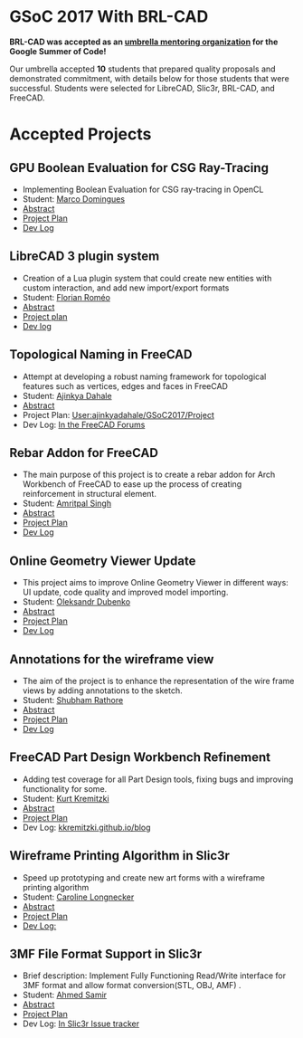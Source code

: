 # GSoC 2017 With BRL-CAD

**BRL-CAD was accepted as an [umbrella mentoring
organization](https://summerofcode.withgoogle.com) for the Google Summer
of Code!**

Our umbrella accepted **10** students that prepared quality proposals
and demonstrated commitment, with details below for those students that
were successful. Students were selected for LibreCAD, Slic3r, BRL-CAD,
and FreeCAD.

# Accepted Projects

## GPU Boolean Evaluation for CSG Ray-Tracing

-   Implementing Boolean Evaluation for CSG ray-tracing in OpenCL
-   Student: [Marco Domingues](User:Marco-domingues.md)
-   [Abstract](https://summerofcode.withgoogle.com/projects/#4523183467134976)
-   [Project Plan](User:Marco-domingues/GSoC17/Project.md)
-   [Dev Log](User:Marco-domingues/GSoC17/Log.md)

## LibreCAD 3 plugin system

-   Creation of a Lua plugin system that could create new entities with
    custom interaction, and add new import/export formats
-   Student: [Florian Roméo](User:Feragon.xi.md)
-   [Abstract](https://summerofcode.withgoogle.com/projects/#6730569560883200)
-   [Project plan](User:Feragon.xi/GSoC2017/Project.md)
-   [Dev log](https://gsoc17.feragon.net)

## Topological Naming in FreeCAD

-   Attempt at developing a robust naming framework for topological
    features such as vertices, edges and faces in FreeCAD
-   Student: [Ajinkya Dahale](https://www.github.com/AjinkyaDahale)
-   [Abstract](https://summerofcode.withgoogle.com/projects/#6748039212433408)
-   Project Plan:
    [User:ajinkyadahale/GSoC2017/Project](User:ajinkyadahale/GSoC2017/Project.md)
-   Dev Log: [In the FreeCAD
    Forums](https://forum.freecadweb.org/viewtopic.php?f=10&t=22373)

## Rebar Addon for FreeCAD

-   The main purpose of this project is to create a rebar addon for Arch
    Workbench of FreeCAD to ease up the process of creating
    reinforcement in structural element.
-   Student: [Amritpal Singh](User:amritpal_singh.md)
-   [Abstract](https://summerofcode.withgoogle.com/projects/#6238786819194880)
-   [Project Plan](User:Amritpal_singh/gsoc_proposal.md)
-   [Dev Log](User:Amritpal_singh/GSoC17/logs.md)

## Online Geometry Viewer Update

-   This project aims to improve Online Geometry Viewer in different
    ways: UI update, code quality and improved model importing.
-   Student: [Oleksandr Dubenko](User:Oleksandr_dubenko.md)
-   [Abstract](https://summerofcode.withgoogle.com/projects/#4526810365689856)
-   [Project Plan](User:Oleksandr_dubenko/GSoC2017/Project.md)
-   [Dev Log](https://blog.esde.name)

## Annotations for the wireframe view

-   The aim of the project is to enhance the representation of the wire
    frame views by adding annotations to the sketch.
-   Student: [Shubham
    Rathore](User:Gabbar1947/ShubhamRathore.md)
-   [Abstract](https://summerofcode.withgoogle.com/projects/#6403367952711680)
-   [Project Plan](User:Gabbar1947/GSOC17/Project.md)
-   [Dev Log](https://rathoresaab.wordpress.com/gsoclogs)

## FreeCAD Part Design Workbench Refinement

-   Adding test coverage for all Part Design tools, fixing bugs and
    improving functionality for some.
-   Student: [Kurt Kremitzki](https://kkremitzki.github.io)
-   [Abstract](https://summerofcode.withgoogle.com/projects/#5752969237626880)
-   [Project Plan](User:kkremitzki/GSOC17/Project.md)
-   Dev Log:
    [kkremitzki.github.io/blog](https://kkremitzki.github.io/blog)

## Wireframe Printing Algorithm in Slic3r

-   Speed up prototyping and create new art forms with a wireframe
    printing algorithm
-   Student: [Caroline Longnecker](http://clongnecker.com)
-   [Abstract](https://summerofcode.withgoogle.com/projects/#5662414690320384)
-   [Project Plan](http://clongnecker.com/projects/wireframe)
-   [Dev Log:](http://clongnecker.com/blog)

## 3MF File Format Support in Slic3r

-   Brief description: Implement Fully Functioning Read/Write interface
    for 3MF format and allow format conversion(STL, OBJ, AMF) .
-   Student: [Ahmed Samir](User:Ahmedsamir.md)
-   [Abstract](https://summerofcode.withgoogle.com/projects/#6343944127381504)
-   [Project Plan](https://github.com/Samir55/Slic3r/wiki/Project-Plan)
-   Dev Log: [In Slic3r Issue
    tracker](https://github.com/alexrj/Slic3r/issues/3934)
